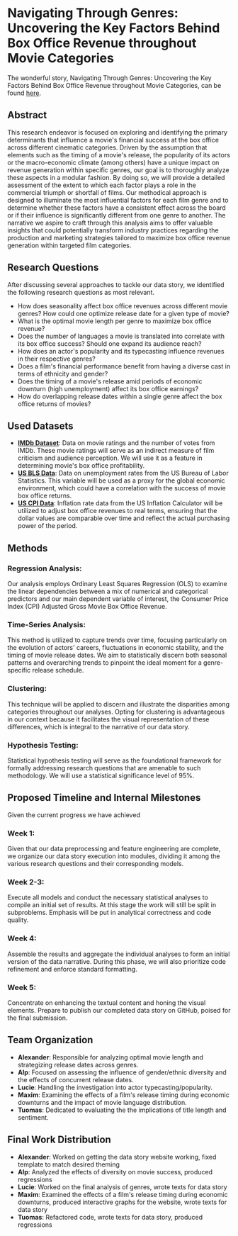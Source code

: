 # Navigating Through Genres: Uncovering the Key Factors Behind Box Office Revenue throughout Movie Categories

The wonderful story, Navigating Through Genres: Uncovering the Key Factors Behind Box Office Revenue throughout Movie Categories, can be found [here](https://alexander-schaller.github.io/ada-2023-project-topfive/data-story/).

## Abstract  

This research endeavor is focused on exploring and identifying the primary determinants that influence a movie's financial success at the box office across different cinematic categories. Driven by the assumption that elements such as the timing of a movie's release, the popularity of its actors or the macro-economic climate (among others) have a unique impact on revenue generation within specific genres, our goal is to thoroughly analyze these aspects in a modular fashion. By doing so, we will provide a detailed assessment of the extent to which each factor plays a role in the commercial triumph or shortfall of films. Our methodical approach is designed to illuminate the most influential factors for each film genre and to determine whether these factors have a consistent effect across the board or if their influence is significantly different from one genre to another. The narrative we aspire to craft through this analysis aims to offer valuable insights that could potentially transform industry practices regarding the production and marketing strategies tailored to maximize box office revenue generation within targeted film categories.

## Research Questions
After discussing several approaches to tackle our data story, we identified the following research questions as most relevant.

- How does seasonality affect box office revenues across different movie genres? How could one optimize release date for a given type of movie?
- What is the optimal movie length per genre to maximize box office revenue?
- Does the number of languages a movie is translated into correlate with its box office success? Should one expand its audience reach?
- How does an actor's popularity and its typecasting influence revenues in their respective genres?
- Does a film's financial performance benefit from having a diverse cast in terms of ethnicity and gender? 
- Does the timing of a movie's release amid periods of economic downturn (high unemployment) affect its box office earnings?
- How do overlapping release dates within a single genre affect the box office returns of movies?

## Used Datasets
- [**IMDb Dataset**](https://datasets.imdbws.com): Data on movie ratings and the number of votes from IMDb. These movie ratings will serve as an indirect measure of film criticism and audience perception. We will use it as a feature in determining movie's box office profitability. 
- [**US BLS Data**](https://data.bls.gov/timeseries/LNS14000000): Data on unemployment rates from the US Bureau of Labor Statistics. This variable will be used as a proxy for the global economic environment, which could have a correlation with the success of movie box office returns. 
- [**US CPI Data**](https://www.usinflationcalculator.com/inflation/consumer-price-index-and-annual-percent-changes-from-1913-to-2008/): Inflation rate data from the US Inflation Calculator will be utilized to adjust box office revenues to real terms, ensuring that the dollar values are comparable over time and reflect the actual purchasing power of the period. 


## Methods

### Regression Analysis: 

Our analysis employs Ordinary Least Squares Regression (OLS) to examine the linear dependencies between a mix of numerical and categorical predictors and our main dependent variable of interest, the Consumer Price Index (CPI) Adjusted Gross Movie Box Office Revenue.

### Time-Series Analysis: 

This method is utilized to capture trends over time, focusing particularly on the evolution of actors' careers, fluctuations in economic stability, and the timing of movie release dates. We aim to statistically discern both seasonal patterns and overarching trends to pinpoint the ideal moment for a genre-specific release schedule.

### Clustering:

This technique will be applied to discern and illustrate the disparities among categories throughout our analyses. Opting for clustering is advantageous in our context because it facilitates the visual representation of these differences, which is integral to the narrative of our data story.

### Hypothesis Testing:

Statistical hypothesis testing will serve as the foundational framework for formally addressing research questions that are amenable to such methodology. We will use a statistical significance level of 95%.


## Proposed Timeline and Internal Milestones

Given the current progress we have achieved 

### Week 1: 

Given that our data preprocessing and feature engineering are complete, we organize our data story execution into modules, dividing it among the various research questions and their corresponding models.

### Week 2-3: 

Execute all models and conduct the necessary statistical analyses to compile an initial set of results. At this stage the work will still be split in subproblems. Emphasis will be put in analytical correctness and code quality.  

### Week 4:

Assemble the results and aggregate the individual analyses to form an initial version of the data narrative. During this phase, we will also prioritize code refinement and enforce standard formatting.

### Week 5:

Concentrate on enhancing the textual content and honing the visual elements. Prepare to publish our completed data story on GitHub, poised for the final submission.


## Team Organization
- **Alexander**: Responsible for analyzing optimal movie length and strategizing release dates across genres.
- **Alp**: Focused on assessing the influence of gender/ethnic diversity and the effects of concurrent release dates.
- **Lucie**: Handling the investigation into actor typecasting/popularity.
- **Maxim**: Examining the effects of a film's release timing during economic downturns and the impact of movie language distribution.
- **Tuomas**: Dedicated to evaluating the the implications of title length and sentiment.

## Final Work Distribution

- **Alexander**: Worked on getting the data story website working, fixed template to match desired theming
- **Alp**: Analyzed the effects of diversity on movie success, produced regressions
- **Lucie**: Worked on the final analysis of genres, wrote texts for data story
- **Maxim**: Examined the effects of a film's release timing during economic downturns, produced interactive graphs for the website, wrote texts for data story
- **Tuomas**: Refactored code, wrote texts for data story, produced regressions


